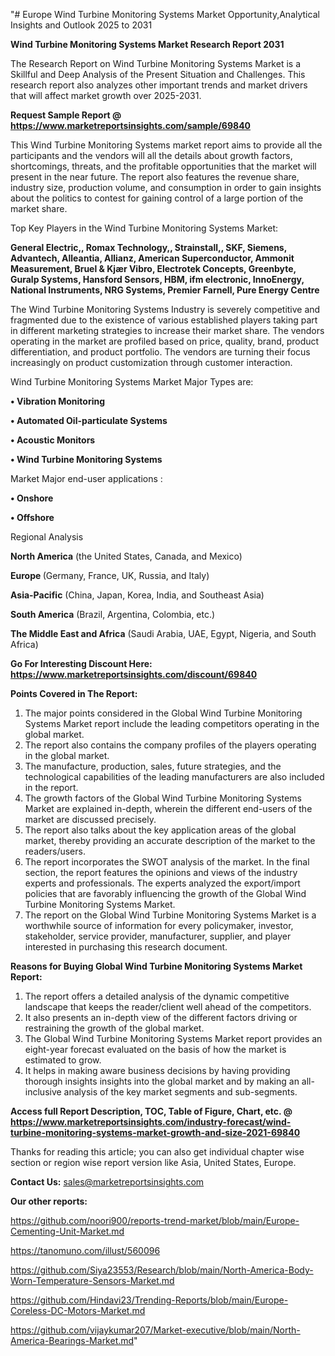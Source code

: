 "# Europe Wind Turbine Monitoring Systems Market Opportunity,Analytical Insights and Outlook 2025 to 2031

<strong>Wind Turbine Monitoring Systems Market Research Report 2031</strong>

The Research Report on Wind Turbine Monitoring Systems Market is a Skillful and Deep Analysis of the Present Situation and Challenges. This research report also analyzes other important trends and market drivers that will affect market growth over 2025-2031.

<strong>Request Sample Report @ <a href=https://www.marketreportsinsights.com/sample/69840>https://www.marketreportsinsights.com/sample/69840</a></strong>

This Wind Turbine Monitoring Systems market report aims to provide all the participants and the vendors will all the details about growth factors, shortcomings, threats, and the profitable opportunities that the market will present in the near future. The report also features the revenue share, industry size, production volume, and consumption in order to gain insights about the politics to contest for gaining control of a large portion of the market share.

Top Key Players in the Wind Turbine Monitoring Systems Market:

<strong>General Electric,, Romax Technology,, Strainstall,, SKF, Siemens, Advantech, Alleantia, Allianz, American Superconductor, Ammonit Measurement, Bruel & Kjær Vibro, Electrotek Concepts, Greenbyte, Guralp Systems, Hansford Sensors, HBM, ifm electronic, InnoEnergy, National Instruments, NRG Systems, Premier Farnell, Pure Energy Centre</strong>

The Wind Turbine Monitoring Systems Industry is severely competitive and fragmented due to the existence of various established players taking part in different marketing strategies to increase their market share. The vendors operating in the market are profiled based on price, quality, brand, product differentiation, and product portfolio. The vendors are turning their focus increasingly on product customization through customer interaction.

Wind Turbine Monitoring Systems Market Major Types are:

<strong>• Vibration Monitoring 

• Automated Oil-particulate Systems 

• Acoustic Monitors 

• Wind Turbine Monitoring Systems</strong>

Market Major end-user applications :

<strong>• Onshore

• Offshore</strong>

Regional Analysis

</u><strong><b>North America</b></strong> (the United States, Canada, and Mexico)

<strong><b>Europe </b></strong>(Germany, France, UK, Russia, and Italy)

<strong><b>Asia-Pacific</b></strong> (China, Japan, Korea, India, and Southeast Asia)

<strong><b>South America</b></strong> (Brazil, Argentina, Colombia, etc.)

<strong><b>The Middle East and Africa</b></strong> (Saudi Arabia, UAE, Egypt, Nigeria, and South Africa)

<strong>Go For Interesting Discount Here: <a href=https://www.marketreportsinsights.com/discount/69840>https://www.marketreportsinsights.com/discount/69840</a></strong>

<strong>Points Covered in The Report:</strong>
<ol>
  <li>The major points considered in the Global Wind Turbine Monitoring Systems Market report include the leading competitors operating in the global market.</li>
  <li>The report also contains the company profiles of the players operating in the global market.</li>
  <li>The manufacture, production, sales, future strategies, and the technological capabilities of the leading manufacturers are also included in the report.</li>
  <li>The growth factors of the Global Wind Turbine Monitoring Systems Market are explained in-depth, wherein the different end-users of the market are discussed precisely.</li>
  <li>The report also talks about the key application areas of the global market, thereby providing an accurate description of the market to the readers/users.</li>
  <li>The report incorporates the SWOT analysis of the market. In the final section, the report features the opinions and views of the industry experts and professionals. The experts analyzed the export/import policies that are favorably influencing the growth of the Global Wind Turbine Monitoring Systems Market.</li>
  <li>The report on the Global Wind Turbine Monitoring Systems Market is a worthwhile source of information for every policymaker, investor, stakeholder, service provider, manufacturer, supplier, and player interested in purchasing this research document.</li>
</ol>
<strong>Reasons for Buying Global Wind Turbine Monitoring Systems Market Report:</strong>

<ol>
  <li>The report offers a detailed analysis of the dynamic competitive landscape that keeps the reader/client well ahead of the competitors.</li>
  <li>It also presents an in-depth view of the different factors driving or restraining the growth of the global market.</li>
  <li>The Global Wind Turbine Monitoring Systems Market report provides an eight-year forecast evaluated on the basis of how the market is estimated to grow.</li>
  <li>It helps in making aware business decisions by having providing thorough insights insights into the global market and by making an all-inclusive analysis of the key market segments and sub-segments.</li>
</ol>
<strong>Access full Report Description, TOC, Table of Figure, Chart, etc. @ <a href=https://www.marketreportsinsights.com/industry-forecast/wind-turbine-monitoring-systems-market-growth-and-size-2021-69840>https://www.marketreportsinsights.com/industry-forecast/wind-turbine-monitoring-systems-market-growth-and-size-2021-69840</a></strong>


Thanks for reading this article; you can also get individual chapter wise section or region wise report version like Asia, United States, Europe.

<strong>Contact Us:</strong>
sales@marketreportsinsights.com

<strong>Our other reports:</strong>

<a href=https://github.com/noori900/reports-trend-market/blob/main/Europe-Cementing-Unit-Market.md>https://github.com/noori900/reports-trend-market/blob/main/Europe-Cementing-Unit-Market.md</a>

<a href=https://tanomuno.com/illust/560096>https://tanomuno.com/illust/560096</a>

<a href=https://github.com/Siya23553/Research/blob/main/North-America-Body-Worn-Temperature-Sensors-Market.md>https://github.com/Siya23553/Research/blob/main/North-America-Body-Worn-Temperature-Sensors-Market.md</a>

<a href=https://github.com/Hindavi23/Trending-Reports/blob/main/Europe-Coreless-DC-Motors-Market.md>https://github.com/Hindavi23/Trending-Reports/blob/main/Europe-Coreless-DC-Motors-Market.md</a>

<a href=https://github.com/vijaykumar207/Market-executive/blob/main/North-America-Bearings-Market.md>https://github.com/vijaykumar207/Market-executive/blob/main/North-America-Bearings-Market.md</a>"
